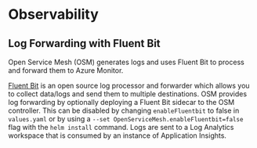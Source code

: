 # Observability

## Log Forwarding with Fluent Bit
Open Service Mesh (OSM) generates logs and uses Fluent Bit to process and forward them to Azure Monitor. 

[Fluent Bit](https://fluentbit.io/) is an open source log processor and forwarder which allows you to collect data/logs and send them to multiple destinations. OSM provides log forwarding by optionally deploying a Fluent Bit sidecar to the OSM controller. This can be disabled by changing `enableFluentbit` to false in `values.yaml` or by using a `--set OpenServiceMesh.enableFluentbit=false` flag with the `helm install` command. Logs are sent to a Log Analytics workspace that is consumed by an instance of Application Insights. 

